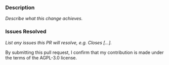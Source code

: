 ### Description
_Describe what this change achieves._

### Issues Resolved
_List any issues this PR will resolve, e.g. Closes [...]._ 

By submitting this pull request, I confirm that my contribution is made under the terms of the AGPL-3.0 license.
